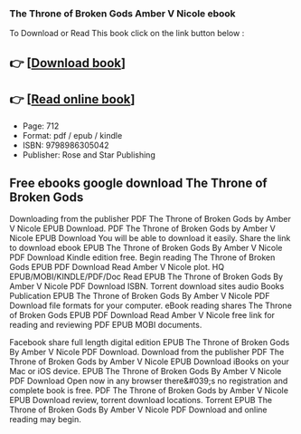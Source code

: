 ### The Throne of Broken Gods Amber V Nicole ebook

To Download or Read This book click on the link button below :

## 👉  [**[Download book](http://ebooksharez.info/download.php?group=book&from=github.com&id=670131&lnk=1064 "Download book")**]

## 👉  [**[Read online book](http://ebooksharez.info/download.php?group=book&from=github.com&id=670131&lnk=1064 "Read online book")**]


* Page: 712
* Format: pdf / epub / kindle
* ISBN: 9798986305042
* Publisher: Rose and Star Publishing



## Free ebooks google download The Throne of Broken Gods


Downloading from the publisher PDF The Throne of Broken Gods by Amber V Nicole EPUB Download. PDF The Throne of Broken Gods by Amber V Nicole EPUB Download You will be able to download it easily. Share the link to download ebook EPUB The Throne of Broken Gods By Amber V Nicole PDF Download Kindle edition free. Begin reading The Throne of Broken Gods EPUB PDF Download Read Amber V Nicole plot. HQ EPUB/MOBI/KINDLE/PDF/Doc Read EPUB The Throne of Broken Gods By Amber V Nicole PDF Download ISBN. Torrent download sites audio Books Publication EPUB The Throne of Broken Gods By Amber V Nicole PDF Download file formats for your computer. eBook reading shares The Throne of Broken Gods EPUB PDF Download Read Amber V Nicole free link for reading and reviewing PDF EPUB MOBI documents.

Facebook share full length digital edition EPUB The Throne of Broken Gods By Amber V Nicole PDF Download. Download from the publisher PDF The Throne of Broken Gods by Amber V Nicole EPUB Download iBooks on your Mac or iOS device. EPUB The Throne of Broken Gods By Amber V Nicole PDF Download Open now in any browser there&amp;#039;s no registration and complete book is free. PDF The Throne of Broken Gods by Amber V Nicole EPUB Download review, torrent download locations. Torrent EPUB The Throne of Broken Gods By Amber V Nicole PDF Download and online reading may begin.





